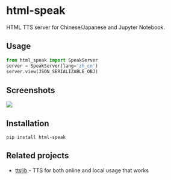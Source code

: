 # html-speak

HTML TTS server for Chinese/Japanese and Jupyter Notebook.

## Usage

```python
from html_speak import SpeakServer
server = SpeakServer(lang='zh_cn')
server.view(JSON_SERIALIZABLE_OBJ)
```

## Screenshots

![](/screenshots/0.png?raw=true)

## Installation

```commandline
pip install html-speak
```

## Related projects

- [ttslib](https://github.com/patarapolw/ttslib) - 
TTS for both online and local usage that works
